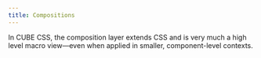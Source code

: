 ```yaml
---
title: Compositions
---
```


In CUBE CSS, the composition layer extends CSS and is very much a high level macro view—even when applied in smaller, component-level contexts.